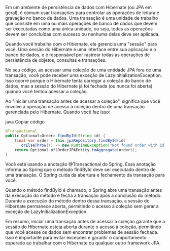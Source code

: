 Em um ambiente de persistência de dados com Hibernate (ou JPA em geral), é comum usar transações para controlar as operações de leitura e gravação no banco de dados. Uma transação é uma unidade de trabalho que consiste em uma ou mais operações de banco de dados que devem ser executadas como uma única unidade, ou seja, todas as operações devem ser concluídas com sucesso ou nenhuma delas deve ser aplicada.

Quando você trabalha com o Hibernate, ele gerencia uma "sessão" para você. Uma sessão do Hibernate é uma interface entre sua aplicação e o banco de dados, e é responsável por rastrear todas as operações de persistência de objetos, consultas e transações.

No seu código, ao acessar uma coleção de uma entidade JPA fora de uma transação, você pode receber uma exceção de LazyInitializationException. Isso ocorre porque o Hibernate tenta carregar a coleção do banco de dados, mas a sessão do Hibernate já foi fechada (ou nunca foi aberta) quando você tentou acessar a coleção.

Ao "iniciar uma transação antes de acessar a coleção", significa que você envolve a operação de acesso à coleção dentro de uma transação gerenciada pelo Hibernate. Quando você faz isso:

java
Copiar código
```java
@Transactional
public Optional<Order> findById(String id) {
    final var order = this.jpaRepository.findById(id)
      .orElseThrow(() -> new RuntimeException("Not found order with id " + id));
    return Optional.of(OrderJPAEntity.toAggregate(order));
}
```
Você está usando a anotação @Transactional do Spring. Essa anotação informa ao Spring que o método findById deve ser executado dentro de uma transação. O Spring cuida da abertura e fechamento da transação para você.

Quando o método findById é chamado, o Spring abre uma transação antes da execução do método e fecha a transação após a conclusão do método. Durante a execução do método dentro dessa transação, a sessão do Hibernate permanece aberta, permitindo o acesso à coleção sem gerar a exceção de LazyInitializationException.

Em resumo, iniciar uma transação antes de acessar a coleção garante que a sessão do Hibernate esteja aberta durante o acesso à coleção, permitindo que você acesse os dados sem encontrar problemas de sessão fechada. Isso é importante para evitar exceções e garantir o comportamento esperado ao trabalhar com o Hibernate ou qualquer outro framework JPA.